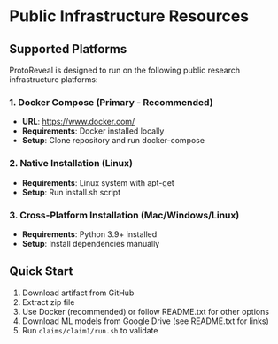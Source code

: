 # Public Infrastructure Resources

## Supported Platforms

ProtoReveal is designed to run on the following public research infrastructure platforms:

### 1. Docker Compose (Primary - Recommended)
- **URL**: https://www.docker.com/
- **Requirements**: Docker installed locally
- **Setup**: Clone repository and run docker-compose

### 2. Native Installation (Linux)
- **Requirements**: Linux system with apt-get
- **Setup**: Run install.sh script

### 3. Cross-Platform Installation (Mac/Windows/Linux)
- **Requirements**: Python 3.9+ installed
- **Setup**: Install dependencies manually



## Quick Start
1. Download artifact from GitHub
2. Extract zip file
3. Use Docker (recommended) or follow README.txt for other options
4. Download ML models from Google Drive (see README.txt for links)
5. Run `claims/claim1/run.sh` to validate
